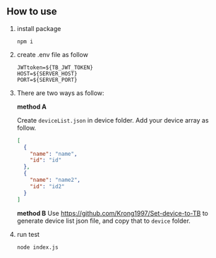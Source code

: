 ## How to use

1. install package
    ```
    npm i
    ```

2. create .env file as follow
    ```
    JWTtoken=${TB_JWT_TOKEN}
    HOST=${SERVER_HOST}
    PORT=${SERVER_PORT}
    ```

3. There are two ways as follow:

    **method A**

      Create `deviceList.json` in device folder. Add your device array as follow.
      ```json
      [
        {
          "name": "name",
          "id": "id"
        },
        {
          "name": "name2",
          "id": "id2"
        }
      ]
      ```

      **method B**
      Use https://github.com/Krong1997/Set-device-to-TB to generate device list json file, and copy that to `device` folder.

4. run test 
    ```
    node index.js
    ```